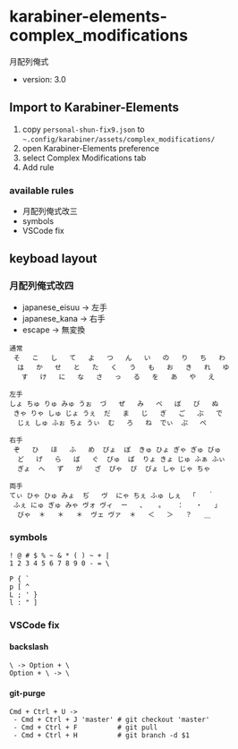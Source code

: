 # karabiner-elements-complex_modifications

月配列俺式

- version: 3.0

## Import to Karabiner-Elements

1. copy `personal-shun-fix9.json` to `~.config/karabiner/assets/complex_modifications/`
1. open Karabiner-Elements preference
1. select Complex Modifications tab
1. Add rule

### available rules

- 月配列俺式改三
- symbols
- VSCode fix


## keyboad layout

### 月配列俺式改四

- japanese_eisuu -> 左手
- japanese_kana -> 右手
- escape -> 無変換

```
通常
 そ   こ   し   て   よ   つ   ん   い   の   り   ち   わ
  は   か   せ   と   た   く   う   も   お   き   れ   ゆ
   す   け   に   な   さ   っ   る   を   あ   や   え

左手
しょ ちゅ りゅ みゅ うぉ  づ   ぜ   み   べ   ぼ   び   ぬ
 きゃ りゃ しゅ じょ うぇ  だ   ま   じ   ぎ   ご   ぶ   で
  じぇ しゅ ふぉ ちょ うぃ  む   ろ   ね  でぃ  ぷ   ぺ

右手
 ぞ   ひ   ほ   ふ   め  ぴょ  ぽ  きゅ ひょ ぎゃ ぎゅ びゅ
  ど   げ   ら   ば   ぐ  ぴゅ  ぱ  りょ きょ じゅ ふぁ ふぃ
  ぎょ  へ   ず   が   ざ  ぴゃ  ぴ  びょ しゃ じゃ ちゃ

両手
てぃ ひゃ ひゅ みょ  ぢ   ヴ  にゃ ちぇ ふゅ しぇ  「   ｀
 ふぇ にゅ ぎゅ みゃ ヴォ ヴィ  ー   、   。   ：   ・   」
  びゃ  ＊   ＊   ＊  ヴェ ヴァ  ＊   ＜   ＞   ？   ＿
```

### symbols

```
! @ # $ % ~ & * ( ) ~ + |
1 2 3 4 5 6 7 8 9 0 - = \

P { `
p [ ^
L ; ' }
l : " ]
```

### VSCode fix

#### backslash

```
\ -> Option + \
Option + \ -> \
```

#### git-purge

```
Cmd + Ctrl + U ->
 - Cmd + Ctrl + J 'master' # git checkout 'master'
 - Cmd + Ctrl + F          # git pull
 - Cmd + Ctrl + H          # git branch -d $1
```
